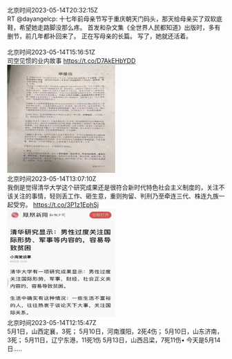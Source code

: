 北京时间2023-05-14T20:32:15Z<br>RT @dayangelcp: 十七年前母亲节写于重庆朝天门码头，那天给母亲买了双软底鞋，希望她走路脚没那么疼。
首发和杂文集《全世界人民都知道》出版时，多有删节，前几年都补回来了。
正在写母亲的长篇。
写了，她就还活着。<br><br>北京时间2023-05-14T15:16:51Z<br>司空见惯的业内故事 https://t.co/D7AkEHbYDD<br><img src='/temp/2023/1657646136524668929_0.jpg' width='250' height='250'><br>北京时间2023-05-14T13:07:10Z<br>我倒是觉得清华大学这个研究成果还是很符合新时代特色社会主义制度的，关注不该关注的事情，轻则丢工作、砸生意，重则拘留、判刑乃至牵连三代、株连九族一起受穷。 https://t.co/3P1z1EphSj<br><img src='/temp/2023/1657613501668691970_0.jpg' width='250' height='250'><br>北京时间2023-05-14T12:15:47Z<br>5月1日，山西定襄，3死；
5月10日，河南濮阳，2死4伤；
5月10日，山东济南，3死；
5月11日，辽宁东港，11死1伤
5月13日，山西吕梁，7死11伤•
今天是5月14日…..<br><br>